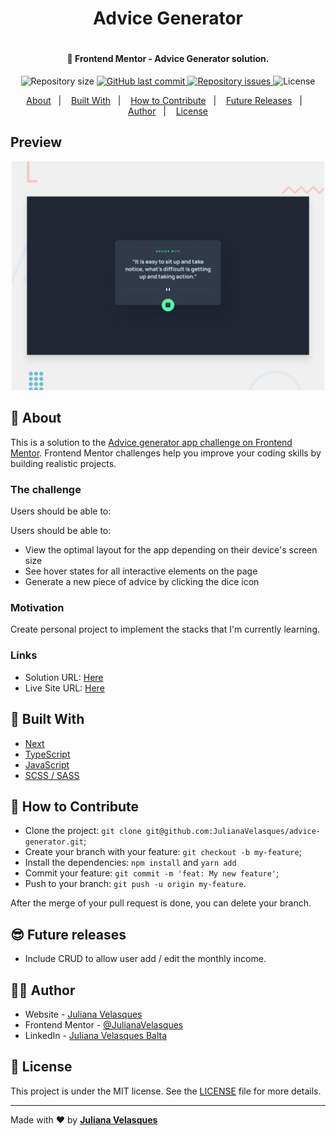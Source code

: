 <h1 align="center"> Advice Generator <h1>

<h4 align="center">
  🚀 Frontend Mentor - Advice Generator solution.
</h4>

<p align="center">
  
  <img alt="Repository size" src="https://img.shields.io/github/repo-size/JulianaVelasques/advice-generator">
  
  <a href="https://github.com/JulianaVelasques/advice-generator/commits/main">
    <img alt="GitHub last commit" src="https://img.shields.io/github/last-commit/JulianaVelasques/advice-generator">
  </a>

  <a href="https://github.com/JulianaVelasques/advice-generator/issues">
    <img alt="Repository issues" src="https://img.shields.io/github/issues/JulianaVelasques/advice-generator">
  </a>

  <img alt="License" src="https://img.shields.io/badge/license-MIT-brightgreen">
</p>

<p align="center">
  <a href="#page_with_curl-about">About</a>&nbsp;&nbsp;&nbsp;|&nbsp;&nbsp;&nbsp;
  <a href="#wrench-built-with">Built With</a>&nbsp;&nbsp;&nbsp;|&nbsp;&nbsp;&nbsp;
  <a href="#-how-to-contribute">How to Contribute</a>&nbsp;&nbsp;&nbsp;|&nbsp;&nbsp;&nbsp;
  <a href="#sunglasses-future-releases">Future Releases</a>&nbsp;&nbsp;&nbsp;|&nbsp;&nbsp;&nbsp;
  <a href="#woman_technologist-author">Author</a>&nbsp;&nbsp;&nbsp;|&nbsp;&nbsp;&nbsp;
  <a href="#memo-license">License</a>
</p>
  
 ## Preview
  <div align='center'><img src="design/desktop-preview.jpg" alt="Demo" width="500" /></div>
  
 
## :page_with_curl: About
This is a solution to the [Advice generator app challenge on Frontend Mentor](https://www.frontendmentor.io/challenges/advice-generator-app-QdUG-13db). Frontend Mentor challenges help you improve your coding skills by building realistic projects.


### The challenge

Users should be able to:

Users should be able to:

- View the optimal layout for the app depending on their device's screen size
- See hover states for all interactive elements on the page
- Generate a new piece of advice by clicking the dice icon

### Motivation
Create personal project to implement the stacks that I'm currently learning.

### Links

- Solution URL: [Here](https://github.com/JulianaVelasques/advice-generator)
- Live Site URL: [Here](https://advice-generator-pi-one.vercel.app/)


## :wrench: Built With

- [Next](https://nextjs.org/)
- [TypeScript](https://www.typescriptlang.org/)
- [JavaScript](https://www.javascript.com/)
- [SCSS / SASS](https://sass-lang.com/)

## 🤔 How to Contribute

- Clone the project: `git clone git@github.com:JulianaVelasques/advice-generator.git`;
- Create your branch with your feature: `git checkout -b my-feature`;
- Install the dependencies: `npm install` and `yarn add`
- Commit your feature: `git commit -m 'feat: My new feature'`;
- Push to your branch: `git push -u origin my-feature`.

After the merge of your pull request is done, you can delete your branch.
  
## :sunglasses: Future releases
  - Include CRUD to allow user add / edit the monthly income.
  
## :woman_technologist: Author

- Website - [Juliana Velasques](https://julianavelasques.vercel.app/)
- Frontend Mentor - [@JulianaVelasques](https://www.frontendmentor.io/profile/JulianaVelasques)
- LinkedIn - [Juliana Velasques Balta](https://www.linkedin.com/in/julianavelasquesbalta/)

 
## :memo: License

This project is under the MIT license. See the [LICENSE](LICENSE.md) file for more details.

---

Made with ♥ by <tr>
    <td align="center"><a href="https://github.com/JulianaVelasques"><b>Juliana Velasques</b></a><br /></td>
<tr>
